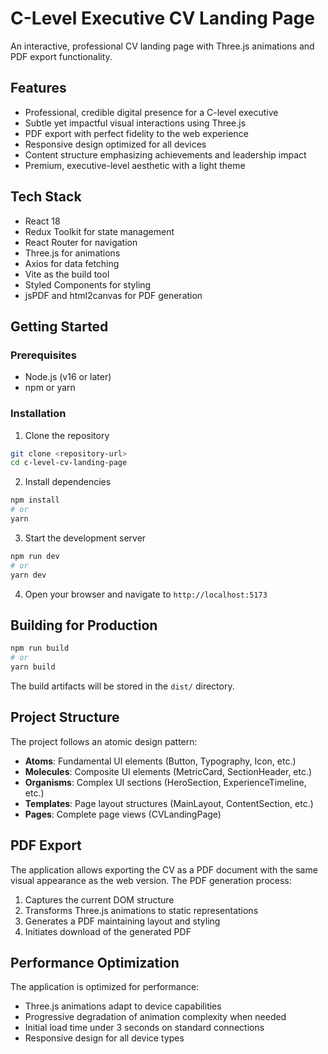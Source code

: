 # C-Level Executive CV Landing Page

An interactive, professional CV landing page with Three.js animations and PDF export functionality.

## Features

- Professional, credible digital presence for a C-level executive
- Subtle yet impactful visual interactions using Three.js
- PDF export with perfect fidelity to the web experience
- Responsive design optimized for all devices
- Content structure emphasizing achievements and leadership impact
- Premium, executive-level aesthetic with a light theme

## Tech Stack

- React 18
- Redux Toolkit for state management
- React Router for navigation
- Three.js for animations
- Axios for data fetching
- Vite as the build tool
- Styled Components for styling
- jsPDF and html2canvas for PDF generation

## Getting Started

### Prerequisites

- Node.js (v16 or later)
- npm or yarn

### Installation

1. Clone the repository
```bash
git clone <repository-url>
cd c-level-cv-landing-page
```

2. Install dependencies
```bash
npm install
# or
yarn
```

3. Start the development server
```bash
npm run dev
# or
yarn dev
```

4. Open your browser and navigate to `http://localhost:5173`

## Building for Production

```bash
npm run build
# or
yarn build
```

The build artifacts will be stored in the `dist/` directory.

## Project Structure

The project follows an atomic design pattern:

- **Atoms**: Fundamental UI elements (Button, Typography, Icon, etc.)
- **Molecules**: Composite UI elements (MetricCard, SectionHeader, etc.)
- **Organisms**: Complex UI sections (HeroSection, ExperienceTimeline, etc.)
- **Templates**: Page layout structures (MainLayout, ContentSection, etc.)
- **Pages**: Complete page views (CVLandingPage)

## PDF Export

The application allows exporting the CV as a PDF document with the same visual appearance as the web version. The PDF generation process:

1. Captures the current DOM structure
2. Transforms Three.js animations to static representations
3. Generates a PDF maintaining layout and styling
4. Initiates download of the generated PDF

## Performance Optimization

The application is optimized for performance:
- Three.js animations adapt to device capabilities
- Progressive degradation of animation complexity when needed
- Initial load time under 3 seconds on standard connections
- Responsive design for all device types 
